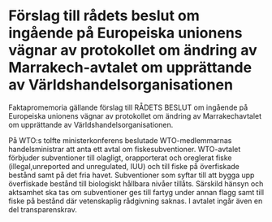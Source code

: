 # Förslag till rådets beslut om ingående på Europeiska unionens vägnar av protokollet om ändring av Marrakech-avtalet om upprättande av Världshandelsorganisationen

Faktapromemoria gällande förslag till RÅDETS BESLUT om ingående på Europeiska unionens vägnar av protokollet om ändring av Marrakechavtalet om upprättande av Världshandelsorganisationen.

På WTO:s tolfte ministerkonferens beslutade WTO\-medlemmarnas
handelsministrar att anta ett avtal om fiskesubventioner. WTO\-avtalet
förbjuder subventioner till olagligt, orapporterat och oreglerat fiske (illegal,unreported and unregulated, IUU) och till fiske på överfiskade bestånd samt på det fria havet. Subventioner som syftar till att bygga upp överfiskade bestånd till biologiskt hållbara nivåer tillåts. Särskild hänsyn och aktsamhet ska tas om subventioner ges till fartyg under annan flagg samt till fiske på bestånd där vetenskaplig rådgivning saknas. I avtalet ingår även en del transparenskrav.
